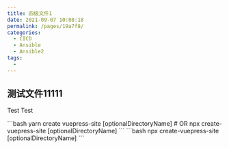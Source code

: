 ```yaml
---
title: 四级文件1
date: 2021-09-07 10:08:18
permalink: /pages/19a7f8/
categories:
  - CICD
  - Ansible
  - Ansible2
tags:
  - 
---
```

## 测试文件11111
Test Test

<code-group>
  <code-block title="YARN" active>
  ```bash
  yarn create vuepress-site [optionalDirectoryName]
  # OR npx create-vuepress-site [optionalDirectoryName]
  ```
  </code-block>

  <code-block title="NPM">
  ```bash
  npx create-vuepress-site [optionalDirectoryName]
  ```
  </code-block>
</code-group>
